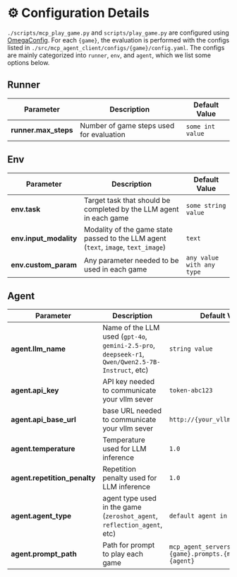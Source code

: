 # ⚙️ Configuration Details

`./scripts/mcp_play_game.py` and `scripts/play_game.py` are configured using [OmegaConfig](https://github.com/omry/omegaconf). For each `{game}`, the evaluation is performed with the configs listed in `./src/mcp_agent_client/configs/{game}/config.yaml`. The configs are mainly categorized into `runner`, `env`, and `agent`, which we list some options below.

## Runner

| Parameter                 | Description                                                                                       | Default Value                             |
|---------------------------|---------------------------------------------------------------------------------------------------|-------------------------------------------|
| **runner.max_steps**            | Number of game steps used for evaluation              | `some int value`                                      |

## Env

| Parameter                 | Description                                                                                       | Default Value                             |
|---------------------------|---------------------------------------------------------------------------------------------------|-------------------------------------------|
| **env.task**            | Target task that should be completed by the LLM agent in each game              | `some string value`
| **env.input_modality**            | Modality of the game state passed to the LLM agent (`text`, `image`, `text_image`)          | `text`
| **env.custom_param**            | Any parameter needed to be used in each game          | `any value with any type`


## Agent

| Parameter                 | Description                                                                                       | Default Value                             |
|---------------------------|---------------------------------------------------------------------------------------------------|-------------------------------------------|
| **agent.llm_name**            | Name of the LLM used (`gpt-4o`, `gemini-2.5-pro`, `deepseek-r1`, `Qwen/Qwen2.5-7B-Instruct`, etc)              | `string value`
| **agent.api_key**            | API key needed to communicate your vllm sever        | `token-abc123`
| **agent.api_base_url**       | base URL needed to communicate your vllm sever       | `http://{your_vllm_url}:8001/v1`
| **agent.temperature**        | Temperature used for LLM inference             | `1.0`
| **agent.repetition_penalty** | Repetition penalty used for LLM inference      | `1.0`
| **agent.agent_type**         | agent type used in the game (`zeroshot_agent`, `reflection_agent`, etc)       | `default agent in each game`
| **agent.prompt_path**        | Path for prompt to play each game       | `mcp_agent_servers.{game}.prompts.{modality}.{agent}`
